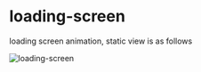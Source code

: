 # loading-screen
loading screen animation, static view is as follows

![loading-screen](https://github.com/fatihfurkankurt/loading-screen/assets/120277421/cd349e1c-7352-4fae-9b7a-83612c776fd7)
